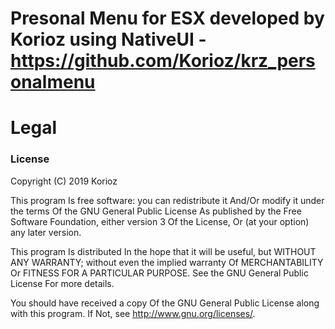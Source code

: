 # Presonal Menu for ESX developed by Korioz using NativeUI - https://github.com/Korioz/krz_personalmenu

# Legal
### License

Copyright (C) 2019 Korioz

This program Is free software: you can redistribute it And/Or modify it under the terms Of the GNU General Public License As published by the Free Software Foundation, either version 3 Of the License, Or (at your option) any later version.

This program Is distributed In the hope that it will be useful, but WITHOUT ANY WARRANTY; without even the implied warranty Of MERCHANTABILITY Or FITNESS FOR A PARTICULAR PURPOSE. See the GNU General Public License For more details.

You should have received a copy Of the GNU General Public License along with this program. If Not, see http://www.gnu.org/licenses/.
